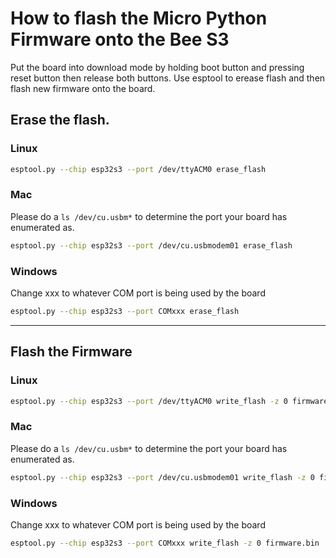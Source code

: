 # How to flash the Micro Python Firmware onto the Bee S3


Put the board into download mode by holding boot button and pressing reset button then release both buttons. 
Use esptool to erease flash and then flash new firmware onto the board.

## Erase the flash.
### Linux
```bash
esptool.py --chip esp32s3 --port /dev/ttyACM0 erase_flash
```

### Mac
Please do a `ls /dev/cu.usbm*` to determine the port your board has enumerated as.
```bash
esptool.py --chip esp32s3 --port /dev/cu.usbmodem01 erase_flash
```

### Windows
Change xxx to whatever COM port is being used by the board
```bash
esptool.py --chip esp32s3 --port COMxxx erase_flash
```
______________
## Flash the Firmware

### Linux
```bash
esptool.py --chip esp32s3 --port /dev/ttyACM0 write_flash -z 0 firmware.bin
```

### Mac
Please do a `ls /dev/cu.usbm*` to determine the port your board has enumerated as.
```bash
esptool.py --chip esp32s3 --port /dev/cu.usbmodem01 write_flash -z 0 firmware.bin
```

### Windows
Change xxx to whatever COM port is being used by the board
```bash
esptool.py --chip esp32s3 --port COMxxx write_flash -z 0 firmware.bin
